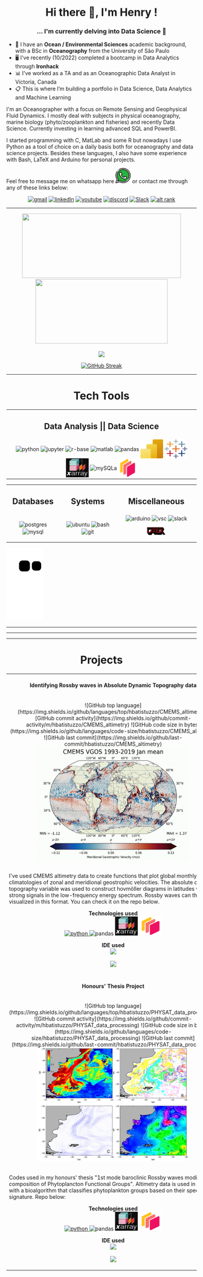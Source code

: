 <h1 align="center"> 
	Hi there 👋, I'm Henry ! <br>
</h1>

<h3 align="center">... I'm currently delving into Data Science 🖖 </h3> 

- :ocean: I have an **Ocean / Environmental Sciences** academic background, with a BSc in **Oceanography** from the University of São Paulo	<br>
- :desktop_computer: I've recently (10/2022) completed a bootcamp in Data Analytics through **Ironhack**
- :bar_chart: I've worked as a TA and as an Oceanographic Data Analyst in Victoria, Canada
- 📋 This is where I’m building a portfolio in Data Science, Data Analytics and Machine Learning


I'm an Oceanographer with a focus on Remote Sensing and Geophysical Fluid Dynamics. I mostly deal with subjects in physical oceanography, marine biology (phyto/zooplankton and fisheries) and recently Data Science. Currently investing in learning advanced SQL and PowerBI.

I started programming with C, MatLab and some R but nowadays I use Python as a tool of choice on a daily basis both for oceanography and data science projects. Besides these languages, I also have some experience with Bash, LaTeX and Arduino for personal projects.

Feel free to message me on whatsapp here <a href="">[<img alt="henry | Whatsapp" width="40px" src="./whatsapp.svg" />][whatsapp] or contact me through any of these links below:

<div align="center">
  
  <a href="">[![gmail](https://img.shields.io/badge/Gmail-D14836?style=for-the-badge&logo=gmail&logoColor=white)](mailto:hbatistuzzo@gmail.com)</a>
  <a href="">[![linkedIn](https://img.shields.io/badge/LinkedIn-0077B5?style=for-the-badge&logo=linkedin&logoColor=white)](https://www.linkedin.com/in/henrique-batistuzzo/)</a>
  <a href="">[![youtube](https://img.shields.io/badge/YouTube-FF0000?style=for-the-badge&logo=youtube&logoColor=white)](https://www.youtube.com/channel/UCTihcuVi7oC3RgMPvS5l7Jw)</a>
  <a href="">[![discord](https://img.shields.io/badge/Discord-7289DA?style=for-the-badge&logo=discord&logoColor=white)](https://discord.com/users/633896601555042326)</a>
  <a href="">[![Slack](https://img.shields.io/badge/Slack-4A154B?style=for-the-badge&logo=slack&logoColor=white)](https://ironhack.slack.com/U03NSGXN5M2)</a>
  <a href="">[![alt rank](https://www.codewars.com/users/hbatistuzzo/badges/large)](https://www.codewars.com/users/hbatistuzzo)</a>
  
</div>

---

<div align="center">
  <a href="https://github.com/hbatistuzzo">
<img height="170em"  width="420em" src="https://github-readme-stats.vercel.app/api?username=hbatistuzzo&show_icons=true&theme=merko&include_all_commits=true&count_private=true"/>
<img height="170em" width="350em" src="https://github-readme-stats.vercel.app/api/top-langs/?username=hbatistuzzo&layout=compact&langs_count=6&theme=merko" />
</div>

<div align="center">

<p><img align="center" src="https://github-profile-summary-cards.vercel.app/api/cards/profile-details?username=hbatistuzzo&theme=2077" /></p>

</div>

<div align="center">

  [![GitHub Streak](https://streak-stats.demolab.com/?user=hbatistuzzo&theme=merko&stroke=0000)](https://git.io/streak-stats)

</div>

---
<div>
  <h1 align="center">Tech Tools</h1>
  
  <table align="center">
  <tr>
    <td><h2 align="center">Data Analysis || Data Science</h2></td>
  </tr>
  <tr>
    <td> 
    <div align="center">
	<img align="center" alt="python"  height="50" width="60" src="https://cdn.jsdelivr.net/gh/devicons/devicon/icons/python/python-original-wordmark.svg" />
	<img align='center' alt='jupyter' height="50" width="60"  src="https://cdn.jsdelivr.net/gh/devicons/devicon/icons/jupyter/jupyter-original-wordmark.svg" />
	<img align="center" alt="r-base"  height="50" width="60" src="https://cdn.jsdelivr.net/gh/devicons/devicon/icons/r/r-original.svg" />
	<img align="center" alt="matlab"  height="50" width="60" src="https://cdn.jsdelivr.net/gh/devicons/devicon/icons/matlab/matlab-original.svg" />
	<img align='center' alt="pandas"  height="50" width="60" src="https://cdn.jsdelivr.net/gh/devicons/devicon/icons/pandas/pandas-original.svg" />
	<img align='center' alt="PowerBI"  height="50" width="60" src="Power-BI.svg" />
	<img align='center' alt="tableau"  height="50" width="60" src="tableau.png" />
	<img align='center' alt="xarray"  height="50" width="60" src="xarray.jpg" />
	<img align='center' width=50px width="60" alt='mySQLa' src="https://cdn.jsdelivr.net/gh/devicons/devicon/icons/sqlalchemy/sqlalchemy-original.svg"/>
	<img align='center' width=50px width="60" alt='dask' src="dask.svg"/>
     </div></td>
   <div align="center">
   </tr>
   </table>

   <table align="center">
  <tr>
    <td><h2 align="center">Databases</h2></td>
    <td><h2 align="center">Systems</h2></td>
    <td><h2 align="center">Miscellaneous</h2></td>
  </tr>
  <tr>
    <td> 
  <div align="center">
     <img align="center" alt="postgres"  height="50" width="60" src="https://cdn.jsdelivr.net/gh/devicons/devicon/icons/postgresql/postgresql-original-wordmark.svg" />
   <img align="center" alt="mysql"  height=80" width="60" src="https://cdn.jsdelivr.net/gh/devicons/devicon/icons/mysql/mysql-original-wordmark.svg"/>
    </div></td>

  <td height="auto" width="auto">  <div align="center">
  <img align='center' width=50px alt='ubuntu' src="https://cdn.jsdelivr.net/gh/devicons/devicon/icons/ubuntu/ubuntu-plain-wordmark.svg" />
  <img align='center' width=50px alt='bash' src="https://cdn.jsdelivr.net/gh/devicons/devicon/icons/bash/bash-original.svg" />
  <img align='center' width=50px alt='git' src="https://cdn.jsdelivr.net/gh/devicons/devicon/icons/git/git-original.svg" />
  </div></td>

  <td height="auto" width="auto">  <div align="center">
  <img align='center' width=50px alt='arduino' src="https://cdn.jsdelivr.net/gh/devicons/devicon/icons/arduino/arduino-original-wordmark.svg" />
  <img align='center' width=50px alt='vsc' src="https://cdn.jsdelivr.net/gh/devicons/devicon/icons/vscode/vscode-original.svg" />
  <img align='center' width=50px alt='slack' src="https://cdn.jsdelivr.net/gh/devicons/devicon/icons/slack/slack-original.svg"/>
  <img align='center' width=50px alt="latex" src="latex-1.svg" />
  </div></td>
  </tr>
 </table>

  ![Snake animation](https://github.com/hbatistuzzo/hbatistuzzo/blob/output/github-contribution-grid-snake.svg)

---


[whatsapp]: http://api.whatsapp.com/send?phone=5511981126990

<!---
<img align='center' alt="conda"  height="50" width="60" src="https://cdn.jsdelivr.net/gh/devicons/devicon/icons/anaconda/anaconda-original.svg" />
<img align='center' alt="C-lang"  height="50" width="60" src="https://cdn.jsdelivr.net/gh/devicons/devicon/icons/c/c-original.svg" />
-->

																  
																  
---
																  

<hr>
<h1 align="center">Projects</h1> 
<table>
  
  <tr>
    <td width="50%" valign="top">
      <h4 align="center">Identifying Rossby waves in Absolute Dynamic Topography data</h4>
        <br />
	<div align="center">
![GitHub top language](https://img.shields.io/github/languages/top/hbatistuzzo/CMEMS_altimetry)
![GitHub commit activity](https://img.shields.io/github/commit-activity/m/hbatistuzzo/CMEMS_altimetry)
![GitHub code size in bytes](https://img.shields.io/github/languages/code-size/hbatistuzzo/CMEMS_altimetry)
![GitHub last commit](https://img.shields.io/github/last-commit/hbatistuzzo/CMEMS_altimetry)
        <a target="_blank" href="google.comp">
            <img align="center" src="vgos.gif" height="300" width="400" alt="AVISO"/>
        </a>
	</div>
        <br />
        <p>
I've used CMEMS altimetry data to create functions that plot global monthly climatologies of zonal and meridional geostrophic velocities. The absolute dynamic topography variable was used to construct hovmöller diagrams in latitudes with strong signals in the low-frequency energy spectrum. Rossby waves can then be visualized in this format. You can check it on the repo below.<br></p>
      <p align="center">
        <strong> Technologies used </strong>
        <br/>
        <a href="https://www.python.org/" target="_blank" rel="noreferrer"> <img
src="https://cdn.jsdelivr.net/gh/devicons/devicon/icons/python/python-original-wordmark.svg" alt="python" height="50" width="60"/> </a>
	<img  alt="pandas"  height="50" width="60" src="https://cdn.jsdelivr.net/gh/devicons/devicon/icons/pandas/pandas-original.svg" />
	<img  alt="xarray"  height="50" width="60" src="xarray.jpg" />
	<img  alt="dask" height="50" width="60" src="dask.svg"/>
      </p>
      <p align="center">
        <strong> IDE used </strong>
        <br/>
        <img src="https://img.shields.io/badge/Visual_Studio_Code-0078D4?style=for-the-badge&logo=visual%20studio%20code&logoColor=white">
      </p>
      <p align="center">
  <a href="https://github.com/hbatistuzzo/CMEMS-altimetry" target="_blank">
    <img src="https://img.shields.io/static/v1?label=|&message=CODE&color=05F718&style=plastic&logo=github&logo-color=white"/>
  </a>  
      </p>
    </td>
	<td width="50%" valign="top">
      <h4 align="center">Ironhack Final Project: Viz, SQL queries, Predictive Model</h4>
        <br />
	<div align="center">
![GitHub top language](https://img.shields.io/github/languages/top/hbatistuzzo/Ironhack-Final-Project)
![GitHub commit activity](https://img.shields.io/github/commit-activity/m/hbatistuzzo/Ironhack-Final-Project)
![GitHub code size in bytes](https://img.shields.io/github/languages/code-size/hbatistuzzo/Ironhack-Final-Project)
![GitHub last commit](https://img.shields.io/github/last-commit/hbatistuzzo/Ironhack-Final-Project)
        <a target="_blank" href="google.comp">
            <img align="center" src="databank_structure.png" height="300" width="400" alt="money3"/>
        </a>
	</div>
        <br />
        <p>This project came from the fintech AME-Digital's case for Data Engineers based on Stack Overflow's 2018 Dev Survey. Case specific goals: answering questions regarding average salary of respondents, where they are from, what technologies and communication tools they use etc.</br> Repo below:</p>
      <p align="center">
        <strong> Technologies used </strong>
        <br/>
        <a href="https://www.python.org/" target="_blank" rel="noreferrer"> <img
src="https://cdn.jsdelivr.net/gh/devicons/devicon/icons/python/python-original-wordmark.svg" alt="python" height="50" width="60"/> </a>
	<img alt="pandas"  height="50" width="60" src="https://cdn.jsdelivr.net/gh/devicons/devicon/icons/pandas/pandas-original.svg" />
	<img alt="mysql"  height="50" width="60" src="https://cdn.jsdelivr.net/gh/devicons/devicon/icons/mysql/mysql-original-wordmark.svg" />
      </p>
      <p align="center">
        <strong> IDE used </strong>
        <br/>
        <img src="https://img.shields.io/badge/Visual_Studio_Code-0078D4?style=for-the-badge&logo=visual%20studio%20code&logoColor=white">
      </p>
      <p align="center">
  <a href="https://github.com/hbatistuzzo/Ironhack-FinalProject" target="_blank">
    <img src="https://img.shields.io/static/v1?label=|&message=CODE&color=05F718&style=plastic&logo=github&logo-color=white"/>
  </a>  
  </tr>
  
  <tr>
    <td width="50%" valign="top">
      <h4 align="center">Honours' Thesis Project</h4>
        <br />
	<div align="center">
![GitHub top language](https://img.shields.io/github/languages/top/hbatistuzzo/PHYSAT_data_processing)
![GitHub commit activity](https://img.shields.io/github/commit-activity/m/hbatistuzzo/PHYSAT_data_processing)
![GitHub code size in bytes](https://img.shields.io/github/languages/code-size/hbatistuzzo/PHYSAT_data_processing)
![GitHub last commit](https://img.shields.io/github/last-commit/hbatistuzzo/PHYSAT_data_processing)
        <a target="_blank" href="google.comp">
            <img src="dovidio_2010.png" height="300"width="400" alt="PHYSAT"/>
        </a>
	</div>
        <br />
        <p>Codes used in my honours' thesis "1st mode baroclinic Rossby waves modify the composition of Phytoplancton Functional Groups". Altimetry data is used in tandem with a bioalgorithm that classifies phytoplankton groups based on their spectral signature. Repo below:</p>
      <p align="center">
        <strong> Technologies used </strong>
        <br/>
        <a href="https://www.python.org/" target="_blank" rel="noreferrer"> <img
src="https://cdn.jsdelivr.net/gh/devicons/devicon/icons/python/python-original-wordmark.svg" alt="python" height="50" width="60"/> </a>
	<img  alt="pandas"  height="50" width="60" src="https://cdn.jsdelivr.net/gh/devicons/devicon/icons/pandas/pandas-original.svg" />
	<img  alt="xarray"  height="50" width="60" src="xarray.jpg" />
	<img  alt="dask" height="50" width="60" src="dask.svg"/>
      </p>
      <p align="center">
        <strong> IDE used </strong>
        <br/>
        <img src="https://img.shields.io/badge/Visual_Studio_Code-0078D4?style=for-the-badge&logo=visual%20studio%20code&logoColor=white">
      </p>
      <p align="center">
  <a href="https://github.com/hbatistuzzo/PHYSAT_data" target="_blank">
    <img src="https://img.shields.io/static/v1?label=|&message=CODE&color=05F718&style=plastic&logo=github&logo-color=white"/>
  </a>  
      </p>
    </td>
<td width="50%" valign="top">
      <h4 align="center">Linear regression model data</h4>
        <br />
	<div align="center">
![GitHub top language](https://img.shields.io/github/languages/top/hbatistuzzo/Diamonds_Henrique)
![GitHub commit activity](https://img.shields.io/github/commit-activity/m/hbatistuzzo/Diamonds_Henrique)
![GitHub code size in bytes](https://img.shields.io/github/languages/code-size/hbatistuzzo/Diamonds_Henrique)
![GitHub last commit](https://img.shields.io/github/last-commit/hbatistuzzo/Diamonds_Henrique)
        <a target="_blank" href="google.comp">
            <img src="heatmap.png" height = "300" width="400" alt="heat"/>
        </a>
	</div>
        <br />
        <p>Predict the price of the diamonds in rick_diamonds.csv using the information from diamonds.csv through a linear regression model.</p>
      <p align="center">
        <strong> Technologies used </strong>
        <br/>
        <a href="https://www.python.org/" target="_blank" rel="noreferrer"> <img
src="https://cdn.jsdelivr.net/gh/devicons/devicon/icons/python/python-original-wordmark.svg" alt="python" height="50" width="60"/> </a>
	<img  alt="pandas"  height="50" width="60" src="https://cdn.jsdelivr.net/gh/devicons/devicon/icons/pandas/pandas-original.svg" />
	<img  alt="xarray"  height="50" width="60" src="xarray.jpg" />
	<img  alt="dask" height="50" width="60" src="dask.svg"/>
      </p>
      <p align="center">
        <strong> IDE used </strong>
        <br/>
        <img src="https://img.shields.io/badge/Visual_Studio_Code-0078D4?style=for-the-badge&logo=visual%20studio%20code&logoColor=white">
      </p>
      <p align="center">
  <a href="https://github.com/hbatistuzzo/Diamonds_Henrique" target="_blank">
    <img src="https://img.shields.io/static/v1?label=|&message=CODE&color=05F718&style=plastic&logo=github&logo-color=white"/>
  </a>  
      </p>

  </tr>

</table>
